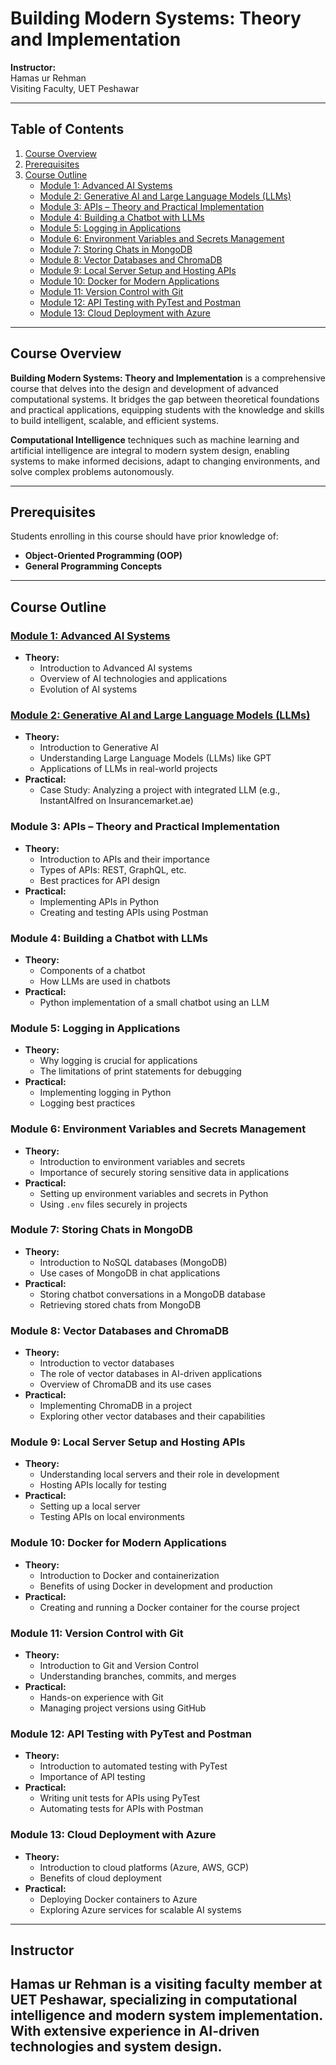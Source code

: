 # Building Modern Systems: Theory and Implementation

**Instructor:**  
Hamas ur Rehman  
Visiting Faculty, UET Peshawar

---

## Table of Contents

1. [Course Overview](#course-overview)
2. [Prerequisites](#prerequisites)
3. [Course Outline](#course-outline)
    - [Module 1: Advanced AI Systems](#module-1-advanced-ai-systems)
    - [Module 2: Generative AI and Large Language Models (LLMs)](#module-2-generative-ai-and-large-language-models-llms)
    - [Module 3: APIs – Theory and Practical Implementation](#module-3-apis--theory-and-practical-implementation)
    - [Module 4: Building a Chatbot with LLMs](#module-4-building-a-chatbot-with-llms)
    - [Module 5: Logging in Applications](#module-5-logging-in-applications)
    - [Module 6: Environment Variables and Secrets Management](#module-6-environment-variables-and-secrets-management)
    - [Module 7: Storing Chats in MongoDB](#module-7-storing-chats-in-mongodb)
    - [Module 8: Vector Databases and ChromaDB](#module-8-vector-databases-and-chromadb)
    - [Module 9: Local Server Setup and Hosting APIs](#module-9-local-server-setup-and-hosting-apis)
    - [Module 10: Docker for Modern Applications](#module-10-docker-for-modern-applications)
    - [Module 11: Version Control with Git](#module-11-version-control-with-git)
    - [Module 12: API Testing with PyTest and Postman](#module-12-api-testing-with-pytest-and-postman)
    - [Module 13: Cloud Deployment with Azure](#module-13-cloud-deployment-with-azure)

---

## Course Overview

**Building Modern Systems: Theory and Implementation** is a comprehensive course that delves into the design and development of advanced computational systems. It bridges the gap between theoretical foundations and practical applications, equipping students with the knowledge and skills to build intelligent, scalable, and efficient systems. 

**Computational Intelligence** techniques such as machine learning and artificial intelligence are integral to modern system design, enabling systems to make informed decisions, adapt to changing environments, and solve complex problems autonomously.

---

## Prerequisites

Students enrolling in this course should have prior knowledge of:

- **Object-Oriented Programming (OOP)**
- **General Programming Concepts**

---

## Course Outline

### [Module 1: Advanced AI Systems](https://github.com/Hamas-ur-Rehman/Building-Modern-Systems-Theory-and-Implementation/tree/main/Module%201%20-%20Advanced%20AI%20Systems) 

- **Theory:**
  - Introduction to Advanced AI systems
  - Overview of AI technologies and applications
  - Evolution of AI systems

### [Module 2: Generative AI and Large Language Models (LLMs)](https://github.com/Hamas-ur-Rehman/Building-Modern-Systems-Theory-and-Implementation/tree/main/Module%202%20-%20Generative%20AI%20and%20Large%20Language%20Models%20(LLMs))

- **Theory:**
  - Introduction to Generative AI
  - Understanding Large Language Models (LLMs) like GPT
  - Applications of LLMs in real-world projects
- **Practical:**
  - Case Study: Analyzing a project with integrated LLM (e.g., InstantAlfred on Insurancemarket.ae)

### Module 3: APIs – Theory and Practical Implementation

- **Theory:**
  - Introduction to APIs and their importance
  - Types of APIs: REST, GraphQL, etc.
  - Best practices for API design
- **Practical:**
  - Implementing APIs in Python
  - Creating and testing APIs using Postman

### Module 4: Building a Chatbot with LLMs

- **Theory:**
  - Components of a chatbot
  - How LLMs are used in chatbots
- **Practical:**
  - Python implementation of a small chatbot using an LLM

### Module 5: Logging in Applications

- **Theory:**
  - Why logging is crucial for applications
  - The limitations of print statements for debugging
- **Practical:**
  - Implementing logging in Python
  - Logging best practices

### Module 6: Environment Variables and Secrets Management

- **Theory:**
  - Introduction to environment variables and secrets
  - Importance of securely storing sensitive data in applications
- **Practical:**
  - Setting up environment variables and secrets in Python
  - Using `.env` files securely in projects

### Module 7: Storing Chats in MongoDB

- **Theory:**
  - Introduction to NoSQL databases (MongoDB)
  - Use cases of MongoDB in chat applications
- **Practical:**
  - Storing chatbot conversations in a MongoDB database
  - Retrieving stored chats from MongoDB

### Module 8: Vector Databases and ChromaDB

- **Theory:**
  - Introduction to vector databases
  - The role of vector databases in AI-driven applications
  - Overview of ChromaDB and its use cases
- **Practical:**
  - Implementing ChromaDB in a project
  - Exploring other vector databases and their capabilities

### Module 9: Local Server Setup and Hosting APIs

- **Theory:**
  - Understanding local servers and their role in development
  - Hosting APIs locally for testing
- **Practical:**
  - Setting up a local server
  - Testing APIs on local environments

### Module 10: Docker for Modern Applications

- **Theory:**
  - Introduction to Docker and containerization
  - Benefits of using Docker in development and production
- **Practical:**
  - Creating and running a Docker container for the course project

### Module 11: Version Control with Git

- **Theory:**
  - Introduction to Git and Version Control
  - Understanding branches, commits, and merges
- **Practical:**
  - Hands-on experience with Git
  - Managing project versions using GitHub

### Module 12: API Testing with PyTest and Postman

- **Theory:**
  - Introduction to automated testing with PyTest
  - Importance of API testing
- **Practical:**
  - Writing unit tests for APIs using PyTest
  - Automating tests for APIs with Postman

### Module 13: Cloud Deployment with Azure

- **Theory:**
  - Introduction to cloud platforms (Azure, AWS, GCP)
  - Benefits of cloud deployment
- **Practical:**
  - Deploying Docker containers to Azure
  - Exploring Azure services for scalable AI systems

---

## Instructor

**Hamas ur Rehman** is a visiting faculty member at UET Peshawar, specializing in computational intelligence and modern system implementation. With extensive experience in AI-driven technologies and system design.
---
